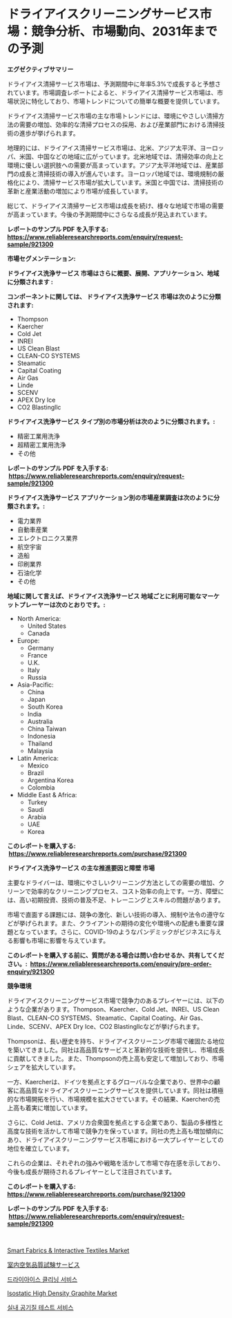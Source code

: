 <p><h1>ドライアイスクリーニングサービス市場：競争分析、市場動向、2031年までの予測</h1></p><p><strong>エグゼクティブサマリー</strong></p>
<p><p>ドライアイス清掃サービス市場は、予測期間中に年率5.3%で成長すると予想されています。市場調査レポートによると、ドライアイス清掃サービス市場は、市場状況に特化しており、市場トレンドについての簡単な概要を提供しています。</p><p>ドライアイス清掃サービス市場の主な市場トレンドには、環境にやさしい清掃方法の需要の増加、効率的な清掃プロセスの採用、および産業部門における清掃技術の進歩が挙げられます。</p><p>地理的には、ドライアイス清掃サービス市場は、北米、アジア太平洋、ヨーロッパ、米国、中国などの地域に広がっています。北米地域では、清掃効率の向上と環境に優しい選択肢への需要が高まっています。アジア太平洋地域では、産業部門の成長と清掃技術の導入が進んでいます。ヨーロッパ地域では、環境規制の厳格化により、清掃サービス市場が拡大しています。米国と中国では、清掃技術の革新と産業活動の増加により市場が成長しています。</p><p>総じて、ドライアイス清掃サービス市場は成長を続け、様々な地域で市場の需要が高まっています。今後の予測期間中にさらなる成長が見込まれています。</p></p>
<p><strong>レポートのサンプル PDF を入手する: <a href="https://www.reliableresearchreports.com/enquiry/request-sample/921300">https://www.reliableresearchreports.com/enquiry/request-sample/921300</a></strong></p>
<p><strong>市場セグメンテーション:</strong></p>
<p><strong> ドライアイス洗浄サービス 市場はさらに概要、展開、アプリケーション、地域に分類されます :</strong></p>
<p><strong>コンポーネントに関しては、 ドライアイス洗浄サービス 市場は次のように分類されます: &nbsp;</strong></p>
<p><ul><li>Thompson</li><li>Kaercher</li><li>Cold Jet</li><li>INREI</li><li>US Clean Blast</li><li>CLEAN-CO SYSTEMS</li><li>Steamatic</li><li>Capital Coating</li><li>Air Gas</li><li>Linde</li><li>SCENV</li><li>APEX Dry Ice</li><li>CO2 Blastingllc</li></ul></p>
<p><strong> ドライアイス洗浄サービス タイプ別の市場分析は次のように分類されます。:</strong></p>
<p><ul><li>精密工業用洗浄</li><li>超精密工業用洗浄</li><li>その他</li></ul></p>
<p><strong>レポートのサンプル PDF を入手する: &nbsp;<a href="https://www.reliableresearchreports.com/enquiry/request-sample/921300">https://www.reliableresearchreports.com/enquiry/request-sample/921300</a></strong></p>
<p><strong> ドライアイス洗浄サービス アプリケーション別の市場産業調査は次のように分類されます。:</strong></p>
<p><ul><li>電力業界</li><li>自動車産業</li><li>エレクトロニクス業界</li><li>航空宇宙</li><li>造船</li><li>印刷業界</li><li>石油化学</li><li>その他</li></ul></p>
<p><strong>地域に関して言えば、ドライアイス洗浄サービス 地域ごとに利用可能なマーケットプレーヤーは次のとおりです。:</strong></p>
<p><ul>
    <li>
        North America:
        <ul>
            <li>United States</li>
            <li>Canada</li>
        </ul>
    </li>
    <li>
        Europe:
        <ul>
            <li>Germany</li>
            <li>France</li>
            <li>U.K.</li>
            <li>Italy</li>
            <li>Russia</li>
        </ul>
    </li>
    <li>
        Asia-Pacific:
        <ul>
            <li>China</li>
            <li>Japan</li>
            <li>South Korea</li>
            <li>India</li>
            <li>Australia</li>
            <li>China Taiwan</li>
            <li>Indonesia</li>
            <li>Thailand</li>
            <li>Malaysia</li>
        </ul>
    </li>
    <li>
        Latin America:
        <ul>
            <li>Mexico</li>
            <li>Brazil</li>
            <li>Argentina Korea</li>
            <li>Colombia</li>
        </ul>
    </li>
    <li>
        Middle East & Africa:
        <ul>
            <li>Turkey</li>
            <li>Saudi</li>
            <li>Arabia</li>
            <li>UAE</li>
            <li>Korea</li>
        </ul>
    </li>
    </ul></p>
<p><strong>このレポートを購入する: &nbsp;<a href="https://www.reliableresearchreports.com/purchase/921300">https://www.reliableresearchreports.com/purchase/921300</a></strong></p>
<p><strong>ドライアイス洗浄サービス の主な推進要因と障壁 市場</strong></p>
<p><p>主要なドライバーは、環境にやさしいクリーニング方法としての需要の増加、クリーンで効率的なクリーニングプロセス、コスト効率の向上です。一方、障壁には、高い初期投資、技術の普及不足、トレーニングとスキルの問題があります。</p><p>市場で直面する課題には、競争の激化、新しい技術の導入、規制や法令の遵守などが挙げられます。また、クライアントの期待の変化や環境への配慮も重要な課題となっています。さらに、COVID-19のようなパンデミックがビジネスに与える影響も市場に影響を与えています。</p></p>
<p><strong>このレポートを購入する前に、質問がある場合は問い合わせるか、共有してください。:&nbsp; <a href="https://www.reliableresearchreports.com/enquiry/pre-order-enquiry/921300">https://www.reliableresearchreports.com/enquiry/pre-order-enquiry/921300</a></strong></p>
<p><strong>競争環境</strong></p>
<p><p>ドライアイスクリーニングサービス市場で競争力のあるプレイヤーには、以下のような企業があります。Thompson、Kaercher、Cold Jet、INREI、US Clean Blast、CLEAN-CO SYSTEMS、Steamatic、Capital Coating、Air Gas、Linde、SCENV、APEX Dry Ice、CO2 Blastingllcなどが挙げられます。</p><p>Thompsonは、長い歴史を持ち、ドライアイスクリーニング市場で確固たる地位を築いてきました。同社は高品質なサービスと革新的な技術を提供し、市場成長に貢献してきました。また、Thompsonの売上高も安定して増加しており、市場シェアを拡大しています。</p><p>一方、Kaercherは、ドイツを拠点とするグローバルな企業であり、世界中の顧客に高品質なドライアイスクリーニングサービスを提供しています。同社は積極的な市場開拓を行い、市場規模を拡大させています。その結果、Kaercherの売上高も着実に増加しています。</p><p>さらに、Cold Jetは、アメリカ合衆国を拠点とする企業であり、製品の多様性と高度な技術を活かして市場で競争力を保っています。同社の売上高も増加傾向にあり、ドライアイスクリーニングサービス市場における一大プレイヤーとしての地位を確立しています。</p><p>これらの企業は、それぞれの強みや戦略を活かして市場で存在感を示しており、今後も成長が期待されるプレイヤーとして注目されています。</p></p>
<p><strong>このレポートを購入する: &nbsp; <a href="https://www.reliableresearchreports.com/purchase/921300">https://www.reliableresearchreports.com/purchase/921300</a></strong></p>
<p><strong>レポートのサンプル PDF を入手する: &nbsp;<a href="https://www.reliableresearchreports.com/enquiry/request-sample/921300">https://www.reliableresearchreports.com/enquiry/request-sample/921300</a></strong><strong></strong></p>
<p>&nbsp;</p>
<p><p><a href="https://issuu.com/reportprime-2/docs/smart-fabrics-interactive-textiles-market-size-203">Smart Fabrics & Interactive Textiles Market</a></p><p><a href="https://github.com/lababdou/Market-Research-Report-List-2/blob/main/1698679182116.md">室内空気品質試験サービス</a></p><p><a href="https://github.com/sougarounis/Market-Research-Report-List-2/blob/main/2359378182112.md">드라이아이스 클리닝 서비스</a></p><p><a href="https://github.com/marloy8/Market-Research-Report-List-3/blob/main/isostatic-high-density-graphite-market.md">Isostatic High Density Graphite Market</a></p><p><a href="https://github.com/laholand/Market-Research-Report-List-2/blob/main/6909763182111.md">실내 공기질 테스트 서비스</a></p></p>